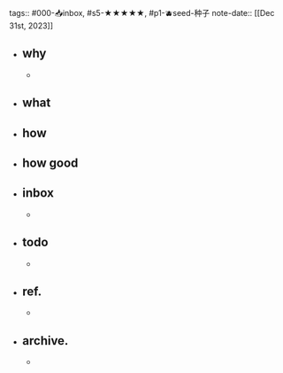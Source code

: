 tags:: #000-📥inbox, #s5-★★★★★, #p1-🫐seed-种子 
note-date:: [[Dec 31st, 2023]]

- ## why
	-
- ## what
- ## how
- ## how good
- ## inbox
	-
- ## todo
	-
- ## ref.
	-
- ## archive.
	-